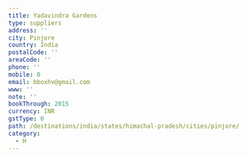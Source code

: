 ```yaml
---
title: Yadavindra Gardens
type: suppliers
address: ''
city: Pinjore
country: India
postalCode: ''
areaCode: ''
phone: ''
mobile: 0
email: bboxhv@gmail.com
www: ''
note: ''
bookThrough: 2015
currency: INR
gstType: 0
path: /destinations/india/states/himachal-pradesh/cities/pinjore/
category:
  - H
---
```


